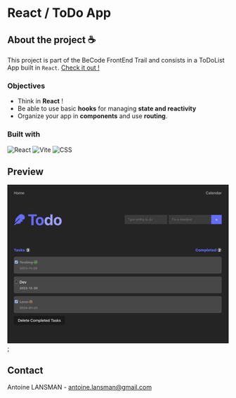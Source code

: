 # React / ToDo App

## About the project ☕

This project is part of the BeCode FrontEnd Trail and consists in a ToDoList App built in `React`.
[Check it out !](https://react-todolist-ivory.vercel.app/)

### Objectives

- Think in <b>React</b> !
- Be able to use basic <b>hooks</b> for managing <b>state and reactivity</b>
- Organize your app in <b>components</b> and use <b>routing</b>.

### Built with

![React](https://shields.io/badge/react-black?logo=react&style=for-the-badge)
![Vite](https://img.shields.io/badge/vite-%23646CFF.svg?style=for-the-badge&logo=vite&logoColor=white)
![CSS](https://img.shields.io/badge/_-CSS-563D7C.svg?style=for-the-badge)

## Preview

![UI_preview](/public/preview.png);

## Contact

Antoine LANSMAN - antoine.lansman@gmail.com
